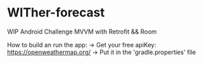 # WITher-forecast
WIP
Android Challenge MVVM with Retrofit && Room

How to build an run the app:
-> Get your free apiKey: https://openweathermap.org/
-> Put it in the 'gradle.properties' file
